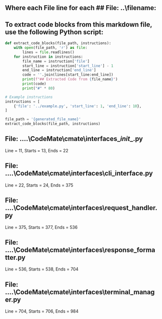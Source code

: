 ## Where each File line for each ## File: ..\filename: 

## To extract code blocks from this markdown file, use the following Python script:

```python
def extract_code_blocks(file_path, instructions):
    with open(file_path, 'r') as file:
        lines = file.readlines()
    for instruction in instructions:
        file_name = instruction['file']
        start_line = instruction['start_line'] - 1
        end_line = instruction['end_line']
        code = ''.join(lines[start_line:end_line])
        print(f"## Extracted Code from {file_name}")
        print(code)
        print("#" * 80)

# Example instructions
instructions = [
    {'file': '../example.py', 'start_line': 1, 'end_line': 10},
]

file_path = '{generated_file_name}'
extract_code_blocks(file_path, instructions)
```

## File: ..\..\CodeMate\cmate\interfaces\__init__.py
Line = 11, Starts = 13, Ends = 22

## File: ..\..\CodeMate\cmate\interfaces\cli_interface.py
Line = 22, Starts = 24, Ends = 375

## File: ..\..\CodeMate\cmate\interfaces\request_handler.py
Line = 375, Starts = 377, Ends = 536

## File: ..\..\CodeMate\cmate\interfaces\response_formatter.py
Line = 536, Starts = 538, Ends = 704

## File: ..\..\CodeMate\cmate\interfaces\terminal_manager.py
Line = 704, Starts = 706, Ends = 984

